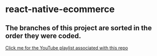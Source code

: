# react-native-ecommerce

## The branches of this project are sorted in the order they were coded.

[Click me for the YouTube playlist associated with this repo](https://www.youtube.com/playlist?list=PLN3n1USn4xlmqhVdKMurNREwtiUpq-SFy)
